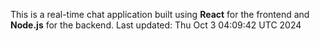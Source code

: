 This is a real-time chat application built using **React** for the frontend and **Node.js** for the backend.
Last updated: Thu Oct  3 04:09:42 UTC 2024
